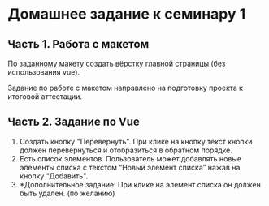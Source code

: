 # Домашнее задание к семинару 1

## Часть 1. Работа с макетом

По [заданному](https://www.figma.com/file/okdYD45Tj2JpKsNASccUmf/Interior-Design-Webflow-Website-Template-(Community)-(Copy)-(Copy)?type=design&node-id=101-14&mode=design "figma.com") макету создать вёрстку главной страницы (без использования vue).

Задание по работе с макетом направлено на подготовку проекта к итоговой аттестации.

## Часть 2. Задание по Vue

1. Создать кнопку "Перевернуть". При клике на кнопку текст кнопки должен перевернуться и отобразиться в обратном порядке.
2. Есть список элементов. Пользователь может добавлять новые элементы списка с текстом “Новый элемент списка” нажав на кнопку "Добавить".
3. *Дополнительное задание: При клике на элемент списка он должен быть удален. (по желанию)
